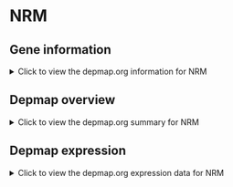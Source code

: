 <h1>NRM</h1>

<h2>Gene information</h2>
<details>
  <summary>Click to view the depmap.org information for NRM</summary>
  <iframe src="https://depmap.org/portal/gene/NRM?tab=about" style="border:none;width:100%;height:800px"></iframe>
</details>

<h2>Depmap overview</h2>
<details>
  <summary>Click to view the depmap.org summary for NRM</summary>
  <iframe src="https://depmap.org/portal/gene/NRM?tab=overview" style="border:none;width:100%;height:800px"></iframe>
</details>

<h2>Depmap expression</h2>
<details>
  <summary>Click to view the depmap.org expression data for NRM</summary>
  <iframe src="https://depmap.org/portal/gene/NRM?tab=characterization" style="border:none;width:100%;height:800px"></iframe>
</details>


<!--
<h2>Reactome Pathway diagram</h2>
<details>
  <summary>Click to view Reactome pathway for NRM</summary>
  PNAME
</details>
-->



